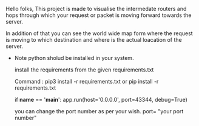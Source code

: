 Hello folks,
This project is made to visualise the intermedate routers and hops
through which your request or packet is moving forward towards the server.

In addition of that you can see the world wide map form where the request is moving to which destination
and where is the actual loacation of the server.

* Note
  python sholud be installed in your system.
  
  install the requirements from the given requirements.txt
  
  Command : pip3 install -r requirements.txt
                      or
            pip install -r requirements.txt

  if __name__ == '__main__':
    app.run(host='0.0.0.0', port=43344, debug=True)

  you can change the port number as per your wish.
  port= "your port number"
